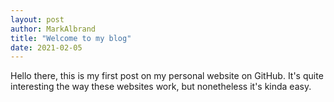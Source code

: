 ```yaml
---
layout: post
author: MarkAlbrand
title: "Welcome to my blog"
date: 2021-02-05
---
```

Hello there, this is my first post on my personal website on GitHub. 
It's quite interesting the way these websites work, but nonetheless it's kinda easy.
